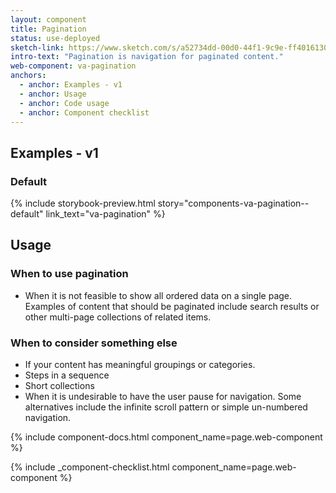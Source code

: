 ```yaml
---
layout: component
title: Pagination
status: use-deployed
sketch-link: https://www.sketch.com/s/a52734dd-00d0-44f1-9c9e-ff4016130e5c/p/DFDEF51F-1013-4214-A1DD-C4718E0E6BDD/canvas
intro-text: "Pagination is navigation for paginated content."
web-component: va-pagination
anchors:
  - anchor: Examples - v1
  - anchor: Usage
  - anchor: Code usage
  - anchor: Component checklist
---
```


## Examples - v1

### Default

{% include storybook-preview.html story="components-va-pagination--default" link_text="va-pagination" %}

## Usage

### When to use pagination

* When it is not feasible to show all ordered data on a single page. Examples of content that should be paginated include search results or other multi-page collections of related items. 

### When to consider something else

* If your content has meaningful groupings or categories.
* Steps in a sequence
* Short collections
* When it is undesirable to have the user pause for navigation. Some alternatives include the infinite scroll pattern or simple un-numbered navigation.

{% include component-docs.html component_name=page.web-component %}


{% include _component-checklist.html component_name=page.web-component %}